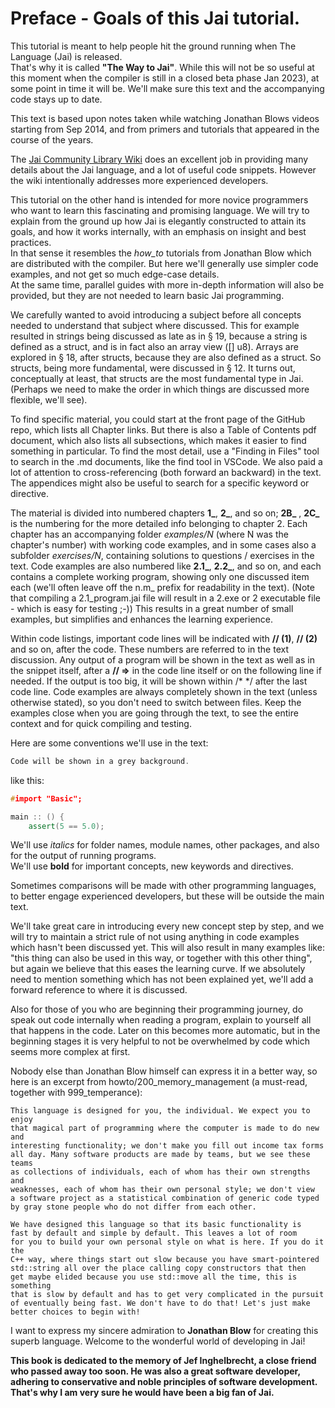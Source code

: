 # Preface - Goals of this Jai tutorial.

This tutorial is meant to help people hit the ground running when The Language (Jai) is released.  
That's why it is called **"The Way to Jai"**. While this will not be so useful at this moment when the compiler is still in a closed beta phase Jan 2023), at some point in time it will be. We'll make sure this text and the accompanying code stays up to date.  

This text is based upon notes taken while watching Jonathan Blows videos starting from Sep 2014, and from primers and tutorials that appeared in the course of the years.

The [Jai Community Library Wiki](https://github.com/Jai-Community/Jai-Community-Library/wiki) does an excellent job in providing many details about the Jai language, and a lot of useful code snippets.
However the wiki intentionally addresses more experienced developers.

This tutorial on the other hand is intended for more novice programmers who want to learn this fascinating and promising language. We will try to explain from the ground up how Jai is elegantly constructed to attain its goals, and how it works internally, with an emphasis on insight and best practices.  
In that sense it resembles the _how_to_ tutorials from Jonathan Blow which are distributed with the compiler. But here we'll generally use simpler code examples, and not get so much  edge-case details.  
At the same time, parallel guides with more in-depth information will also be provided, but they are not needed to learn basic Jai programming.

We carefully wanted to avoid introducing a subject before all concepts needed to understand that subject where discussed. This for example resulted in strings being discussed as late as in § 19, because a string is defined as a struct, and is in fact also an array view ([] u8). Arrays are explored in § 18, after structs, because they are also defined as a struct. So structs, being more fundamental, were discussed in § 12. It turns out, conceptually at least, that structs are the most fundamental type in Jai.  
(Perhaps we need to make the order in which things are discussed more flexible, we'll see).

To find specific material, you could start at the front page of the GitHub repo, which lists all Chapter links. But there is also a Table of Contents pdf document, which also lists all subsections, which makes it easier to find something in particular. To find the most detail, use a "Finding in Files" tool to search in the .md documents, like the find tool in VSCode. We also paid a lot of attention to cross-referencing (both forward an backward) in the text. The appendices might also be useful to search for a specific keyword or directive.

The material is divided into numbered chapters **1_**, **2_**, and so on; **2B_** , **2C_** is the numbering for the more detailed info belonging to chapter 2. Each chapter has an accompanying folder _examples/N_  (where N was the chapter's number) with working code examples, and in some cases also a subfolder _exercises/N_, containing solutions to questions / exercises in the text. Code examples are also numbered like **2.1_**, **2.2_**, and so on, and each contains a complete working program, showing only one discussed item each (we'll often leave off the n.m_ prefix for readability in the text).
(Note that compiling a 2.1_program.jai file will result in a 2.exe or 2 executable file - which is easy for testing ;-))
This results in a great number of small examples, but simplifies and enhances the learning experience.

Within code listings, important code lines will be indicated with **// (1)**, **// (2)** and so on, after the code. These numbers are referred to in the text discussion. Any output of a program will be shown in the text as well as in the snippet itself, after a **// =>** in the code line itself or on the following line if needed. If the output is too big, it will be shown within /*  */ after the last code line.
Code examples are always completely shown in the text (unless otherwise stated), so you don't need to switch between files.
Keep the examples close when you are going through the text, to see the entire context and for quick compiling and testing.

Here are some conventions we'll use in the text:

```c++
Code will be shown in a grey background.
```

like this:
```c++
#import "Basic";

main :: () {
    assert(5 == 5.0);
```

We'll use _italics_ for folder names, module names, other packages, and also for the output of running programs.  
We'll use **bold** for important concepts, new keywords and directives.

Sometimes comparisons will be made with other programming languages, to better engage experienced developers, but these will be outside the main text.

We'll take great care in introducing every new concept step by step, and we will try to maintain a strict rule of not using anything in code examples which hasn't been discussed yet. This will also result in many examples like: "this thing can also be used in this way, or together with this other thing", but again we believe that this eases the learning curve.
If we absolutely need to mention something which has not been explained yet, we'll add a forward reference to where it is discussed.

Also for those of you who are beginning their programming journey, do speak out code internally when reading a program, explain to yourself all that happens in the code. 
Later on this becomes more automatic, but in the beginning stages it is very helpful to not be overwhelmed by code which seems more complex at first.

Nobody else than Jonathan Blow himself can express it in a better way, so here is an excerpt from howto/200_memory_management (a must-read, together with 999_temperance):
```
This language is designed for you, the individual. We expect you to enjoy
that magical part of programming where the computer is made to do new and
interesting functionality; we don't make you fill out income tax forms
all day. Many software products are made by teams, but we see these teams
as collections of individuals, each of whom has their own strengths and
weaknesses, each of whom has their own personal style; we don't view
a software project as a statistical combination of generic code typed
by gray stone people who do not differ from each other.

We have designed this language so that its basic functionality is 
fast by default and simple by default. This leaves a lot of room
for you to build your own personal style on what is here. If you do it the
C++ way, where things start out slow because you have smart-pointered
std::string all over the place calling copy constructors that then
get maybe elided because you use std::move all the time, this is something
that is slow by default and has to get very complicated in the pursuit
of eventually being fast. We don't have to do that! Let's just make
better choices to begin with!
```

I want to express my sincere admiration to **Jonathan Blow** for creating this superb language. Welcome to the wonderful world of developing in Jai!






**This book is dedicated to the memory of Jef Inghelbrecht, a close friend who passed away too soon.
He was also a great software developer, adhering to conservative and noble principles of software development.
That's why I am very sure he would have been a big fan of Jai.**
